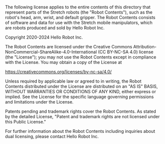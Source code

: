 The following license applies to the entire contents of this directory that represent parts of the Stretch robots (the "Robot Contents"), such as the robot's head, arm, wrist, and default gripper. The Robot Contents consists of software and data for use with the Stretch mobile manipulators, which are robots produced and sold by Hello Robot Inc.

Copyright 2020-2024 Hello Robot Inc.

The Robot Contents are licensed under the Creative Commons Attribution-NonCommercial-ShareAlike-4.0-International (CC BY-NC-SA 4.0) license (the "License"); you may not use the Robot Contents except in compliance with the License. You may obtain a copy of the License at

https://creativecommons.org/licenses/by-nc-sa/4.0/

Unless required by applicable law or agreed to in writing, the Robot Contents distributed under the License are distributed on an "AS IS" BASIS, WITHOUT WARRANTIES OR CONDITIONS OF ANY KIND, either express or implied. See the License for the specific language governing permissions and limitations under the License.

Patents pending and trademark rights cover the Robot Contents. As stated by the detailed License, "Patent and trademark rights are not licensed under this Public License."

For further information about the Robot Contents including inquiries about dual licensing, please contact Hello Robot Inc.
